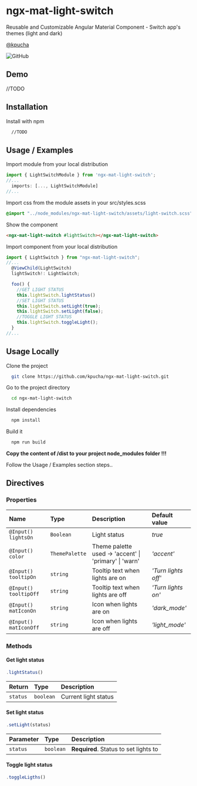 # ngx-mat-light-switch

Reusable and Customizable Angular Material Component - Switch app's themes (light and dark)

[@kpucha](https://www.github.com/kpucha)

![GitHub](https://img.shields.io/github/license/kpucha/ngx-mat-light-switch?style=for-the-badge)

## Demo

//TODO

## Installation

Install with npm

```bash
  //TODO
```

## Usage / Examples

Import module from your local distribution

```typescript
import { LightSwitchModule } from 'ngx-mat-light-switch';
//...
  imports: [..., LightSwitchModule]
//...
```

Import css from the module assets in your src/styles.scss

```css
@import "../node_modules/ngx-mat-light-switch/assets/light-switch.scss";
```

Show the component

```html
<ngx-mat-light-switch #lightSwitch></ngx-mat-light-switch>
```

Import component from your local distribution

```typescript
import { LightSwitch } from "ngx-mat-light-switch";
//...
  @ViewChild(LightSwitch)
  lightSwitch!: LightSwitch;

  foo() {
    //GET LIGHT STATUS
    this.lightSwitch.lightStatus()
    //SET LIGHT STATUS
    this.lightSwitch.setLight(true);
    this.lightSwitch.setLight(false);
    //TOGGLE LIGHT STATUS
    this.lightSwitch.toggleLight();
  }
//...
```

## Usage Locally

Clone the project

```bash
  git clone https://github.com/kpucha/ngx-mat-light-switch.git
```

Go to the project directory

```bash
  cd ngx-mat-light-switch
```

Install dependencies

```bash
  npm install
```

Build it

```bash
  npm run build
```

**Copy the content of /dist to your project node_modules folder !!!**

Follow the Usage / Examples section steps..

## Directives

### Properties

| Name                  | Type           | Description                                           | Default value       |
| :-------------------- | :------------- | :---------------------------------------------------- | :------------------ |
| `@Input() lightsOn`   | `Boolean`      | Light status                                          | _true_              |
| `@Input() color`      | `ThemePalette` | Theme palette used -> 'accent' \| 'primary' \| 'warn' | _'accent'_          |
| `@Input() tooltipOn`  | `string`       | Tooltip text when lights are on                       | _'Turn lights off'_ |
| `@Input() tooltipOff` | `string`       | Tooltip text when lights are off                      | _'Turn lights on'_  |
| `@Input() matIconOn`  | `string`       | Icon when lights are on                               | _'dark_mode'_       |
| `@Input() matIconOff` | `string`       | Icon when lights are off                              | _'light_mode'_      |

### Methods

#### Get light status

```typescript
.lightStatus()
```

| Return   | Type      | Description          |
| :------- | :-------- | :------------------- |
| `status` | `boolean` | Current light status |

#### Set light status

```typescript
.setLight(status)
```

| Parameter | Type      | Description                           |
| :-------- | :-------- | :------------------------------------ |
| `status`  | `boolean` | **Required**. Status to set lights to |

#### Toggle light status

```typescript
.toggleLigths()
```
